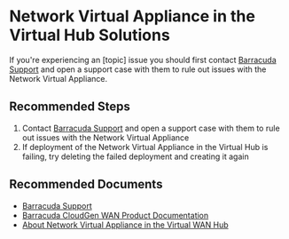 <properties
  pagetitle="page Title=&quot;Network Virtual Appliance in the Virtual Hub Solutions&quot;"
  service="microsoft.network"
  resource="virtualwans"
  ms.author="scottnap"
  selfhelptype="Generic"
  supporttopicids="32743819,32743820,32743821,32743822,32743823,32743824,32743825,32743826,32743827"
  productpesids="16572"
  cloudEnvironments="public,fairfax, usnat, ussec"
  articleid="8c71b6a6-b36b-4fbd-89c1-96153219cee8"
  ownershipid="CloudNet_VirtualWAN" />

# Network Virtual Appliance in the Virtual Hub Solutions

If you're experiencing an [topic] issue you should first contact [Barracuda Support](https://www.barracuda.com/support/) and open a support case with them to rule out issues with the Network Virtual Appliance.

## **Recommended Steps**

1. Contact [Barracuda Support](https://www.barracuda.com/support/) and open a support case with them to rule out issues with the Network Virtual Appliance
2. If deployment of the Network Virtual Appliance in the Virtual Hub is failing, try deleting the failed deployment and creating it again

## **Recommended Documents**

* [Barracuda Support](https://www.barracuda.com/support/)
* [Barracuda CloudGen WAN Product Documentation](https://campus.barracuda.com/product/cloudgenwan/doc/91980633/overview/)
* [About Network Virtual Appliance in the Virtual WAN Hub](https://docs.microsoft.com/azure/virtual-wan/about-nva-hub)
